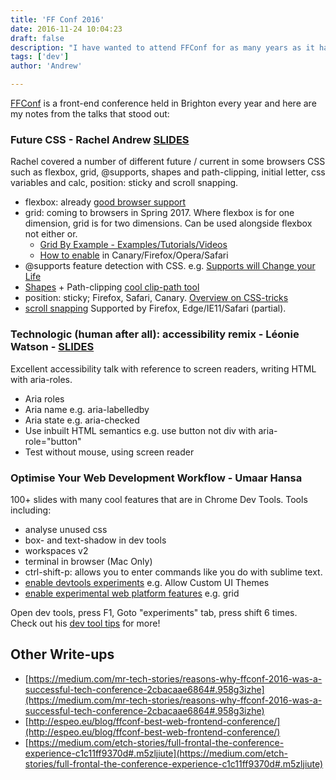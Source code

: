 ```yaml
---
title: 'FF Conf 2016'
date: 2016-11-24 10:04:23
draft: false
description: "I have wanted to attend FFConf for as many years as it has been running and this year I was lucky to attend. Here are my notes from the talks which stood out to me..."
tags: ['dev']
author: 'Andrew'

---
```


[FFConf](https://2016.ffconf.org/) is a front-end conference held in Brighton every year and here are my notes from the talks that stood out:

### Future CSS - Rachel Andrew [SLIDES](http://www.slideshare.net/rachelandrew/nextlevel-css?utm_content=buffer7cb6c)

Rachel covered a number of different future / current in some browsers CSS such as flexbox, grid, @supports, shapes and path-clipping, initial letter, css variables and calc, position: sticky and scroll snapping.

*   flexbox: already [good browser support](http://caniuse.com/#search=flexbox)
*   grid: coming to browsers in Spring 2017. Where flexbox is for one dimension, grid is for two dimensions. Can be used alongside flexbox not either or.
    *   [Grid By Example - Examples/Tutorials/Videos](http://gridbyexample.com)
    *   [How to enable](https://igalia.github.io/css-grid-layout/enable.html) in Canary/Firefox/Opera/Safari
*   @supports feature detection with CSS. e.g. [Supports will Change your Life](http://www.lottejackson.com/learning/supports-will-change-your-life)
*   [Shapes](http://webplatform.adobe.com/shapes/) + Path-clipping [cool clip-path tool](http://bennettfeely.com/clippy/)
*   position: sticky; Firefox, Safari, Canary. [Overview on CSS-tricks](https://css-tricks.com/position-sticky-2/)
*   [scroll snapping](https://css-tricks.com/introducing-css-scroll-snap-points/) Supported by Firefox, Edge/IE11/Safari (partial).

### Technologic (human after all): accessibility remix - Léonie Watson - [SLIDES](http://ljwatson.github.io/decks/2016/ffconf/index.html#)

Excellent accessibility talk with reference to screen readers, writing HTML with aria-roles.

*   Aria roles
*   Aria name e.g. aria-labelledby
*   Aria state e.g. aria-checked
*   Use inbuilt HTML semantics e.g. use button not div with aria-role="button"
*   Test without mouse, using screen reader

### Optimise Your Web Development Workflow - Umaar Hansa

100+ slides with many cool features that are in Chrome Dev Tools. Tools including:

*   analyse unused css
*   box- and text-shadow in dev tools
*   workspaces v2
*   terminal in browser (Mac Only)
*   ctrl-shift-p: allows you to enter commands like you do with sublime text.
*   [enable devtools experiments](chrome://flags/#enable-devtools-experiments) e.g. Allow Custom UI Themes
*   [enable experimental web platform features](chrome://flags/#enable-experimental-web-platform-features) e.g. grid

Open dev tools, press F1, Goto "experiments" tab, press shift 6 times. Check out his [dev tool tips](https://umaar.com/dev-tips/) for more!

Other Write-ups
---------------

*   [https://medium.com/mr-tech-stories/reasons-why-ffconf-2016-was-a-successful-tech-conference-2cbacaae6864#.958g3izhe](https://medium.com/mr-tech-stories/reasons-why-ffconf-2016-was-a-successful-tech-conference-2cbacaae6864#.958g3izhe)
*   [http://espeo.eu/blog/ffconf-best-web-frontend-conference/](http://espeo.eu/blog/ffconf-best-web-frontend-conference/)
*   [https://medium.com/etch-stories/full-frontal-the-conference-experience-c1c11ff9370d#.m5zljiute](https://medium.com/etch-stories/full-frontal-the-conference-experience-c1c11ff9370d#.m5zljiute)
